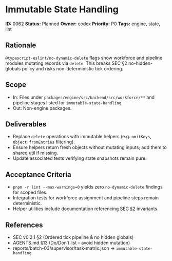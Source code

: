 # Immutable State Handling

**ID:** 0062
**Status:** Planned
**Owner:** codex
**Priority:** P0
**Tags:** engine, state, lint

## Rationale
`@typescript-eslint/no-dynamic-delete` flags show workforce and pipeline modules mutating records via `delete`. This breaks SEC §2 no-hidden-globals policy and risks non-deterministic tick ordering.

## Scope
- In: Files under `packages/engine/src/backend/src/workforce/**` and pipeline stages listed for `immutable-state-handling`.
- Out: Non-engine packages.

## Deliverables
- Replace `delete` operations with immutable helpers (e.g. `omitKeys`, `Object.fromEntries` filtering).
- Ensure helpers return fresh objects without mutating inputs; add them to shared util if missing.
- Update associated tests verifying state snapshots remain pure.

## Acceptance Criteria
- `pnpm -r lint --max-warnings=0` yields zero `no-dynamic-delete` findings for scoped files.
- Integration tests for workforce assignment and pipeline steps remain deterministic.
- Helper utilities include documentation referencing SEC §2 invariants.

## References
- SEC v0.2.1 §2 (Ordered tick pipeline & no hidden globals)
- AGENTS.md §13 (Do/Don’t list – avoid hidden mutation)
- reports/batch-03/supervisor/task-matrix.json → `immutable-state-handling`
